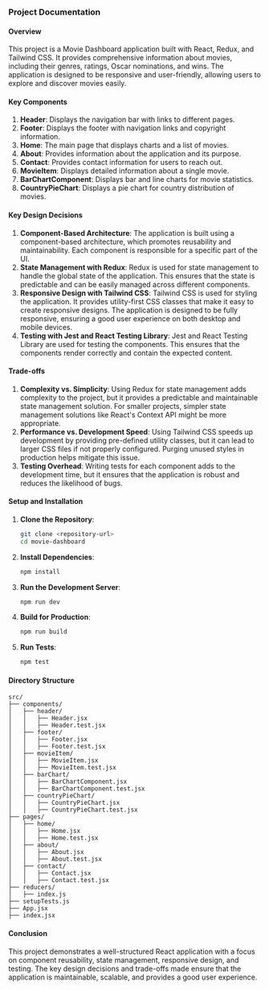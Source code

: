 ### Project Documentation

#### Overview
This project is a Movie Dashboard application built with React, Redux, and Tailwind CSS. It provides comprehensive information about movies, including their genres, ratings, Oscar nominations, and wins. The application is designed to be responsive and user-friendly, allowing users to explore and discover movies easily.

#### Key Components
1. **Header**: Displays the navigation bar with links to different pages.
2. **Footer**: Displays the footer with navigation links and copyright information.
3. **Home**: The main page that displays charts and a list of movies.
4. **About**: Provides information about the application and its purpose.
5. **Contact**: Provides contact information for users to reach out.
6. **MovieItem**: Displays detailed information about a single movie.
7. **BarChartComponent**: Displays bar and line charts for movie statistics.
8. **CountryPieChart**: Displays a pie chart for country distribution of movies.

#### Key Design Decisions
1. **Component-Based Architecture**: The application is built using a component-based architecture, which promotes reusability and maintainability. Each component is responsible for a specific part of the UI.
2. **State Management with Redux**: Redux is used for state management to handle the global state of the application. This ensures that the state is predictable and can be easily managed across different components.
3. **Responsive Design with Tailwind CSS**: Tailwind CSS is used for styling the application. It provides utility-first CSS classes that make it easy to create responsive designs. The application is designed to be fully responsive, ensuring a good user experience on both desktop and mobile devices.
4. **Testing with Jest and React Testing Library**: Jest and React Testing Library are used for testing the components. This ensures that the components render correctly and contain the expected content.

#### Trade-offs
1. **Complexity vs. Simplicity**: Using Redux for state management adds complexity to the project, but it provides a predictable and maintainable state management solution. For smaller projects, simpler state management solutions like React's Context API might be more appropriate.
2. **Performance vs. Development Speed**: Using Tailwind CSS speeds up development by providing pre-defined utility classes, but it can lead to larger CSS files if not properly configured. Purging unused styles in production helps mitigate this issue.
3. **Testing Overhead**: Writing tests for each component adds to the development time, but it ensures that the application is robust and reduces the likelihood of bugs.

#### Setup and Installation
1. **Clone the Repository**:
   ```bash
   git clone <repository-url>
   cd movie-dashboard
   ```

2. **Install Dependencies**:
   ```bash
   npm install
   ```

3. **Run the Development Server**:
   ```bash
   npm run dev
   ```

4. **Build for Production**:
   ```bash
   npm run build
   ```

5. **Run Tests**:
   ```bash
   npm test
   ```

#### Directory Structure
```
src/
├── components/
│   ├── header/
│   │   ├── Header.jsx
│   │   ├── Header.test.jsx
│   ├── footer/
│   │   ├── Footer.jsx
│   │   ├── Footer.test.jsx
│   ├── movieItem/
│   │   ├── MovieItem.jsx
│   │   ├── MovieItem.test.jsx
│   ├── barChart/
│   │   ├── BarChartComponent.jsx
│   │   ├── BarChartComponent.test.jsx
│   ├── countryPieChart/
│   │   ├── CountryPieChart.jsx
│   │   ├── CountryPieChart.test.jsx
├── pages/
│   ├── home/
│   │   ├── Home.jsx
│   │   ├── Home.test.jsx
│   ├── about/
│   │   ├── About.jsx
│   │   ├── About.test.jsx
│   ├── contact/
│   │   ├── Contact.jsx
│   │   ├── Contact.test.jsx
├── reducers/
│   ├── index.js
├── setupTests.js
├── App.jsx
├── index.jsx
```

#### Conclusion
This project demonstrates a well-structured React application with a focus on component reusability, state management, responsive design, and testing. The key design decisions and trade-offs made ensure that the application is maintainable, scalable, and provides a good user experience.